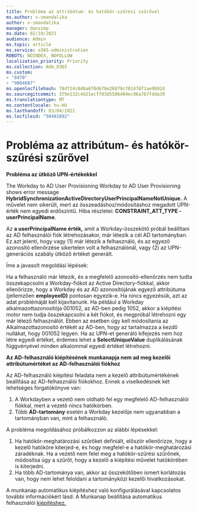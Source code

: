 ```yaml
---
title: Probléma az attribútum- és hatókör-szűrési szűrővel
ms.author: v-smandalika
author: v-smandalika
manager: dansimp
ms.date: 02/19/2021
audience: Admin
ms.topic: article
ms.service: o365-administration
ROBOTS: NOINDEX, NOFOLLOW
localization_priority: Priority
ms.collection: Adm_O365
ms.custom:
- "8470"
- "9004687"
ms.openlocfilehash: 78df24c0d8a670d678e26879cf81476f1ae9b92d
ms.sourcegitcommit: 379e132c4d21ecf703d5506484ec96a767fdda39
ms.translationtype: MT
ms.contentlocale: hu-HU
ms.lasthandoff: 03/04/2021
ms.locfileid: "50481892"
---
```

# <a name="problem-with-attribute-and-scoping-filter"></a>Probléma az attribútum- és hatókör-szűrési szűrővel

**Probléma az ütköző UPN-értékekkel**

The Workday to AD User Provisioning Workday to AD User Provisioning shows error message **HybridSynchronizationActiveDirectoryUserPrincipalNameNotUnique.** A művelet nem sikerült, mert az összeadáshoz/módosításhoz megadott UPN-érték nem egyedi erdőszintű. Hiba részletei: **CONSTRAINT_ATT_TYPE - userPrincipalName**.

Az **a userPrincipalName érték,** amit a Workday-összekötő próbál beállítani az AD felhasználói fiók létrehozásakor, már létezik a cél AD tartományban. Ez azt jelenti, hogy vagy (1) már létezik a felhasználó, és az egyező azonosító ellenőrzése sikertelen volt a felhasználónál, vagy (2) az UPN-generációs szabály ütköző értéket generált.

Íme a javasolt megoldási lépések:

Ha a felhasználó már létezik, és a megfelelő azonosító-ellenőrzés nem tudta összekapcsolni a Workday-fiókot az Active Directory-fiókkal, akkor ellenőrizze, hogy a Workday és az AD azonosítójának egyező attribútuma (jellemzően **employeeID)** pontosan egyezik-e. Ha nincs egyezésük, azt az adat problémáját kell kijavítanunk. Ha például a Workday alkalmazottazonosítója 001052, az AD-ben pedig 1052, akkor a kiépítési motor nem tudja összekapcsolni a két fiókot, és megpróbál létrehozni egy már létező felhasználót. Ebben az esetben úgy kell  módosítania az Alkalmazottazonosító értékét az AD-ben, hogy az tartalmazza a kezdő nullákat, hogy 001052 legyen.
Ha az UPN-et generáló kifejezés nem hoz létre egyedi értéket, érdemes lehet a **SelectUniqueValue** duplikálásának függvényével minden alkalommal egyedi értéket létrehozni.

**Az AD-felhasználó kiépítésének munkanapja nem ad meg kezelői attribútumértéket az AD-felhasználói fiókhoz**

Az AD-felhasználó kiépítési feladata nem  a kezelő attribútumértékének beállítása az AD-felhasználói fiókokhoz. Ennek a viselkedésnek két lehetséges forgatókönyve van:

1. A Workdayben a vezető nem oldható fel egy megfelelő AD-felhasználói fiókkal, mert a vezető nincs hatókörben.
2. Több **AD-tartomány** esetén a Workday kezelője nem ugyanabban a tartományban van, mint a felhasználó.

A probléma megoldásához próbálkozzon az alábbi lépésekkel:

1. Ha hatókör-meghatározási szűrőket definiált, először ellenőrizze, hogy a kezelő hatóköre kiterjed-e, és hogy megfelel-e a hatókör-meghatározási záradéknak. Ha a vezető nem felel meg a hatókör-szűrési szűrőnek, módosítsa úgy a szűrőt, hogy a kezelő a kiépítési művelet hatókörében is kiterjedni.
2. Ha több AD-tartománya van, akkor az összekötőben ismert korlátozás van, hogy nem lehet feloldani a tartományközi kezelői hivatkozásokat.

A munkanap automatikus kiépítéshez való konfigurálásával kapcsolatos további információkért lásd: A Munkanap beállítása automatikus felhasználói [kiépítéshez.](https://docs.microsoft.com/azure/active-directory/saas-apps/workday-inbound-tutorial)













